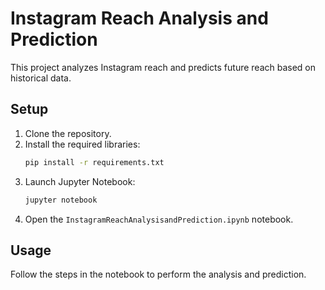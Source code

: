# Instagram Reach Analysis and Prediction

This project analyzes Instagram reach and predicts future reach based on historical data.

## Setup

1. Clone the repository.
2. Install the required libraries:
   ```bash
   pip install -r requirements.txt
   ```
3. Launch Jupyter Notebook:
   ```bash
   jupyter notebook
   ```
4. Open the `InstagramReachAnalysisandPrediction.ipynb` notebook.

## Usage

Follow the steps in the notebook to perform the analysis and prediction.
